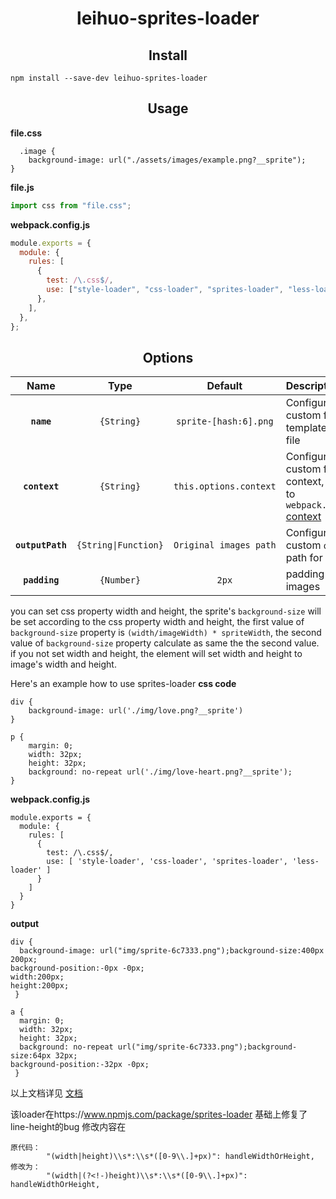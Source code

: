 <h1 align="center">leihuo-sprites-loader</h1>

<h2 align="center">Install</h2>

```
npm install --save-dev leihuo-sprites-loader
```

<h2 align="center">Usage</h2>

**file.css**

```
  .image {
    background-image: url("./assets/images/example.png?__sprite");
}
```

**file.js**

```js
import css from "file.css";
```

**webpack.config.js**

```js
module.exports = {
  module: {
    rules: [
      {
        test: /\.css$/,
        use: ["style-loader", "css-loader", "sprites-loader", "less-loader"],
      },
    ],
  },
};
```

<h2 align="center">Options</h2>

|       Name       |         Type         |        Default         | Description                                                                                                                             |
| :--------------: | :------------------: | :--------------------: | :-------------------------------------------------------------------------------------------------------------------------------------- |
|    **`name`**    |      `{String}`      | `sprite-[hash:6].png`  | Configure a custom filename template for your file                                                                                      |
|  **`context`**   |      `{String}`      | `this.options.context` | Configure a custom file context, defaults to `webpack.config.js` [context](https://webpack.js.org/configuration/entry-context/#context) |
| **`outputPath`** | `{String\|Function}` | `Original images path` | Configure a custom `output` path for your files                                                                                         |
|  **`padding`**   |      `{Number}`      |         `2px`          | padding between images                                                                                                                  |

you can set css property width and height, the sprite's `background-size` will be set according to the css property width and height, the first value of `background-size` property is `(width/imageWidth) * spriteWidth`, the second value of `background-size` property calculate as same the the second value. if you not set width and height, the element will set width and height to image's width and height.

Here's an example how to use sprites-loader
**css code**

```
div {
    background-image: url('./img/love.png?__sprite')
}

p {
    margin: 0;
    width: 32px;
    height: 32px;
    background: no-repeat url('./img/love-heart.png?__sprite');
}
```

**webpack.config.js**

```
module.exports = {
  module: {
    rules: [
      {
        test: /\.css$/,
        use: [ 'style-loader', 'css-loader', 'sprites-loader', 'less-loader' ]
      }
    ]
  }
}
```

**output**

```
div {
  background-image: url("img/sprite-6c7333.png");background-size:400px 200px;
background-position:-0px -0px;
width:200px;
height:200px;
 }

a {
  margin: 0;
  width: 32px;
  height: 32px;
  background: no-repeat url("img/sprite-6c7333.png");background-size:64px 32px;
background-position:-32px -0px;
 }
```

以上文档详见 [文档](https://www.npmjs.com/package/sprites-loader)

该loader在https://www.npmjs.com/package/sprites-loader 基础上修复了line-height的bug
修改内容在

```
原代码：
        "(width|height)\\s*:\\s*([0-9\\.]+px)": handleWidthOrHeight,
修改为：
        "(width|(?<!-)height)\\s*:\\s*([0-9\\.]+px)": handleWidthOrHeight,
```
